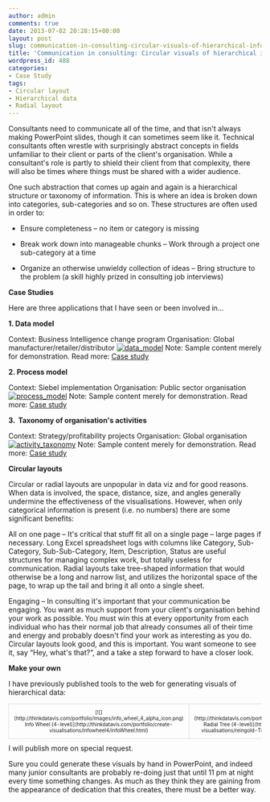 ```yaml
---
author: admin
comments: true
date: 2013-07-02 20:28:15+00:00
layout: post
slug: communication-in-consulting-circular-visuals-of-hierarchical-information
title: 'Communication in consulting: Circular visuals of hierarchical information'
wordpress_id: 488
categories:
- Case Study
tags:
- Circular layout
- Hierarchical data
- Radial layout
---
```


Consultants need to communicate all of the time, and that isn't always making PowerPoint slides, though it can sometimes seem like it. Technical consultants often wrestle with surprisingly abstract concepts in fields unfamiliar to their client or parts of the client's organisation. While a consultant's role is partly to shield their client from that complexity, there will also be times where things must be shared with a wider audience.

One such abstraction that comes up again and again is a hierarchical structure or taxonomy of information. This is where an idea is broken down into categories, sub-categories and so on. These structures are often used in order to:



	
  * Ensure completeness – no item or category is missing

	
  * Break work down into manageable chunks – Work through a project one sub-category at a time

	
  * Organize an otherwise unwieldy collection of ideas – Bring structure to the problem (a skill highly prized in consulting job interviews)




**Case Studies**

Here are three applications that I have seen or been involved in...

**1. Data model**

Context: Business Intelligence change program
Organisation: Global manufacturer/retailer/distributor
[![data_model](http://thinkdatavis.com/wp-content/uploads/2013/07/data_model-300x300.png)](http://thinkdatavis.com/wp-content/uploads/2013/07/data_model.png)
Note: Sample content merely for demonstration.
Read more: [Case study](http://thinkdatavis.com/2013/07/04/case-study-visualizing-the-data-model-in-a-business-intelligence-change-program-at-a-global-manufacturerretailerdistributor/)



**2. Process model**

Context: Siebel implementation
Organisation: Public sector organisation
[![process_model](http://thinkdatavis.com/wp-content/uploads/2013/07/process_model-265x300.png)](http://thinkdatavis.com/wp-content/uploads/2013/07/process_model.png)
Note: Sample content merely for demonstration.
Read more: [Case study](http://thinkdatavis.com/2013/07/06/case-study-visualizing-the-process-model-in-a-siebel-implementation-at-a-public-sector-organisation/)



**3.  Taxonomy of organisation's activities**

Context: Strategy/profitability projects
Organisation: Global organisation
[![activity_taxonomy](http://thinkdatavis.com/wp-content/uploads/2013/07/activity_taxonomy-300x300.png)](http://thinkdatavis.com/wp-content/uploads/2013/07/activity_taxonomy.png)
Note: Sample content merely for demonstration.
Read more: [Case study](http://thinkdatavis.com/2013/07/08/case-study-visualizing-the-taxonomy-of-an-organisations-activities-in-strategyprofitability-projects-at-a-global-organisation/)



**Circular layouts**

Circular or radial layouts are unpopular in data viz and for good reasons. When data is involved, the space, distance, size, and angles generally undermine the effectiveness of the visualisations. However, when only categorical information is present (i.e. no numbers) there are some significant benefits:

All on one page – It's critical that stuff fit all on a single page – large pages if necessary. Long Excel spreadsheet logs with columns like Category, Sub-Category, Sub-Sub-Category, Item, Description, Status are useful structures for managing complex work, but totally useless for communication. Radial layouts take tree-shaped information that would otherwise be a long and narrow list, and utilizes the horizontal space of the page, to wrap up the tail and bring it all onto a single sheet.

Engaging – In consulting it's important that your communication be engaging. You want as much support from your client's organisation behind your work as possible. You must win this at every opportunity from each individual who has their normal job that already consumes all of their time and energy and probably doesn't find your work as interesting as you do. Circular layouts look good, and this is important. You want someone to see it, say “Hey, what's that?”, and a take a step forward to have a closer look.



**Make your own**

I have previously published tools to the web for generating visuals of hierarchical data:
<table style="font-size: 10px; border-spacing: 30px;" >
<tbody >
<tr >

<td style="text-align: center; vertical-align: top; border: 1px solid #dddddd; padding: 10px; margin: 2px; border-radius: 6px 6px 6px 6px;" >[![](http://thinkdatavis.com/portfolio/images/info_wheel_4_alpha_icon.png)
Info Wheel
(4-level)](http://thinkdatavis.com/portfolio/create-visualisations/infowheel4/infoWheel.html)
</td>

<td style="text-align: center; vertical-align: top; border: 1px solid #dddddd; padding: 10px; margin: 2px; border-radius: 6px 6px 6px 6px;" >[![](http://thinkdatavis.com/portfolio/images/node_tree_4_alpha_icon.png)
Radial Tree
(4-level)](http://thinkdatavis.com/portfolio/create-visualisations/reingold-Tilford_Tree4/Reingold_Tilford_Tree.html)
</td>
</tr>
</tbody>
</table>
I will publish more on special request.

Sure you could generate these visuals by hand in PowerPoint, and indeed many junior consultants are probably re-doing just that until 11 pm at night every time something changes. As much as they think they are gaining from the appearance of dedication that this creates, there must be a better way.

